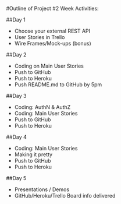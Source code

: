 #Outline of Project #2 Week Activities:
	
##Day 1
  
  * Choose your external REST API
  * User Stories in Trello
  * Wire Frames/Mock-ups (bonus)

##Day 2
  * Coding on Main User Stories
  * Push to GitHub
  * Push to Heroku
  * Push README.md to GitHub by 5pm

##Day 3
  * Coding: AuthN & AuthZ
  * Coding: Main User Stories
  * Push to GitHub
  * Push to Heroku

##Day 4
  * Coding: Main User Stories
  * Making it pretty
  * Push to GitHub
  * Push to Heroku

##Day 5
  * Presentations / Demos
  * GitHub/Heroku/Trello Board info delivered
